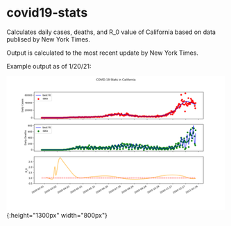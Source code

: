 # covid19-stats

Calculates daily cases, deaths, and R_0 value of California based on data publised by New York Times.

Output is calculated to the most recent update by New York Times.

Example output as of 1/20/21:

![image](https://github.com/wjma98/covid19-stats/blob/master/figures/Figure_1.png){:height="1300px" width="800px"}
